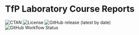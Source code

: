 # TfP Laboratory Course Reports
![CTAN](https://img.shields.io/ctan/v/ifp-lab-report?style=for-the-badge)
![License](https://img.shields.io/github/license/captainsuchard/latex-ifp-lab-report-class?style=for-the-badge)
![GitHub release (latest by date)](https://img.shields.io/github/v/release/captainsuchard/latex-ifp-lab-report-class?style=for-the-badge)
![GitHub Workflow Status](https://img.shields.io/github/workflow/status/captainsuchard/latex-ifp-lab-report-class/build-release-tds?style=for-the-badge)
